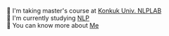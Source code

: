 🌱 I'm taking master's course at [Konkuk Univ. NLPLAB](http://nlp.konkuk.ac.kr/)       
🌟 I'm currently studying [NLP](https://en.wikipedia.org/wiki/Natural_language_processing)    
📃 You can know more about [Me](https://blog.naver.com/writerwoody)     
